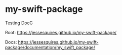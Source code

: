 # my-swift-package

Testing DocC

Root:
https://jessesquires.github.io/my-swift-package/

Docs:
https://jessesquires.github.io/my-swift-package/documentation/my_swift_package/
